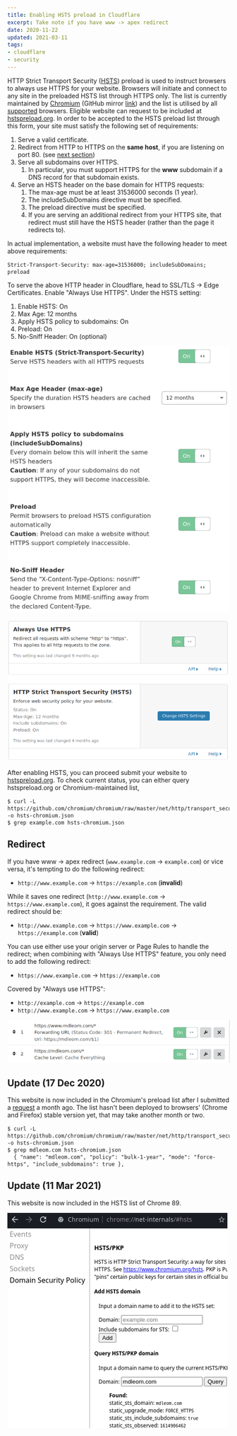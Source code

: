 ```yaml
---
title: Enabling HSTS preload in Cloudflare
excerpt: Take note if you have www -> apex redirect
date: 2020-11-22
updated: 2021-03-11
tags:
- cloudflare
- security
---
```


HTTP Strict Transport Security ([HSTS](https://developer.mozilla.org/en-US/docs/Web/HTTP/Headers/Strict-Transport-Security)) preload is used to instruct browsers to always use HTTPS for your website. Browsers will initiate and connect to any site in the preloaded HSTS list through HTTPS only. The list is currently maintained by [Chromium](https://cs.chromium.org/chromium/src/net/http/transport_security_state_static.json) (GitHub mirror [link](https://github.com/chromium/chromium/raw/master/net/http/transport_security_state_static.json)) and the list is utilised by all [supported](https://caniuse.com/stricttransportsecurity) browsers. Eligible website can request to be included at [hstspreload.org](https://hstspreload.org/). In order to be accepted to the HSTS preload list through this form, your site must satisfy the following set of requirements:

1. Serve a valid certificate.
2. Redirect from HTTP to HTTPS on the **same host**, if you are listening on port 80. (see [next section](#Redirect))
3. Serve all subdomains over HTTPS.
    1. In particular, you must support HTTPS for the **www** subdomain if a DNS record for that subdomain exists.
4. Serve an HSTS header on the base domain for HTTPS requests:
    1. The max-age must be at least 31536000 seconds (1 year).
    2. The includeSubDomains directive must be specified.
    3. The preload directive must be specified.
    4. If you are serving an additional redirect from your HTTPS site, that redirect must still have the HSTS header (rather than the page it redirects to).

In actual implementation, a website must have the following header to meet above requirements:

```
Strict-Transport-Security: max-age=31536000; includeSubDomains; preload
```

To serve the above HTTP header in Cloudflare, head to SSL/TLS -> Edge Certificates. Enable "Always Use HTTPS". Under the HSTS setting:

1. Enable HSTS: On
2. Max Age: 12 months
3. Apply HSTS policy to subdomains: On
4. Preload: On
5. No-Sniff Header: On (optional)

![Cloudflare HSTS configuration](20201122/cf-hsts-config.png)

![Recommended SSL/TLS configuration](20201122/cf-tls.png)

After enabling HSTS, you can proceed submit your website to [hstspreload.org](https://hstspreload.org/). To check current status, you can either query hstspreload.org or Chromium-maintained list,

```
$ curl -L https://github.com/chromium/chromium/raw/master/net/http/transport_security_state_static.json -o hsts-chromium.json
$ grep example.com hsts-chromium.json
```

## Redirect

If you have www -> apex redirect (`www.example.com` -> `example.com`) or vice versa, it's tempting to do the following redirect:

- `http://www.example.com` -> `https://example.com` (**invalid**)

While it saves one redirect (`http://www.example.com` -> `https://www.example.com`), it goes against the requirement. The valid redirect should be:

- `http://www.example.com` -> `https://www.example.com` -> `https://example.com` (**valid**)

You can use either use your origin server or Page Rules to handle the redirect; when combining with "Always Use HTTPS" feature, you only need to add the following redirect:

- `https://www.example.com` -> `https://example.com`

Covered by "Always use HTTPS":

- `http://example.com` -> `https://example.com`
- `http://www.example.com` -> `https://www.example.com`

![Page Rules](20201122/page-rules.png)

## Update (17 Dec 2020)

This website is now included in the Chromium's preload list after I submitted a [request](https://hstspreload.org/) a month ago. The list hasn't been deployed to browsers' (Chrome and Firefox) stable version yet, that may take another month or two.

```
$ curl -L https://github.com/chromium/chromium/raw/master/net/http/transport_security_state_static.json -o hsts-chromium.json
$ grep mdleom.com hsts-chromium.json 
  { "name": "mdleom.com", "policy": "bulk-1-year", "mode": "force-https", "include_subdomains": true },
```

## Update (11 Mar 2021)

This website is now included in the HSTS list of Chrome 89.

![Chromium 89 HSTS query](20201122/chromium-hsts.png)
